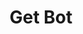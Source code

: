 ---
title: Get Bot
excerpt: Get bot details
api:
  file: botpress-api.json
  operationId: getBot
deprecated: false
hidden: false
metadata:
  title: ''
  description: ''
  robots: index
next:
  description: ''
---